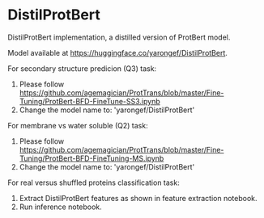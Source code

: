 # DistilProtBert
DistilProtBert implementation, a distilled version of ProtBert model.

Model available at https://huggingface.co/yarongef/DistilProtBert.

For secondary structure predicion (Q3) task:
  1. Please follow https://github.com/agemagician/ProtTrans/blob/master/Fine-Tuning/ProtBert-BFD-FineTune-SS3.ipynb
  2. Change the model name to: 'yarongef/DistilProtBert'

For membrane vs water soluble (Q2) task:
  1. Please follow https://github.com/agemagician/ProtTrans/blob/master/Fine-Tuning/ProtBert-BFD-FineTuning-MS.ipynb
  2. Change the model name to: 'yarongef/DistilProtBert'

For real versus shuffled proteins classification task:
  1. Extract DistilProtBert features as shown in feature extraction notebook.
  2. Run inference notebook.
